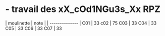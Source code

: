 # - travail des xX_cOd1NGu3s_Xx RPZ

| moulinette | note |
| -------------- |
C01 | 33
c02 | 75
C03 | 33
C04 | 33
C05 | 33
C06 | 33
C07 | 33
